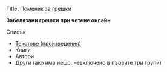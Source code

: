 Title: Поменик за грешки

<b>Забелязани грешки при четене онлайн</b>

Списък

* [Текстове (произведения)](/errors-online/texts)
* Книги
* Автори
* Други (ако има нещо, невключено в първите три групи)
